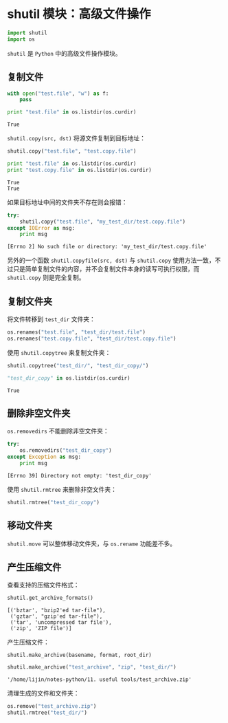 # shutil 模块：高级文件操作


```python
import shutil
import os
```

`shutil` 是 `Python` 中的高级文件操作模块。

## 复制文件


```python
with open("test.file", "w") as f:
    pass

print "test.file" in os.listdir(os.curdir)
```

    True


`shutil.copy(src, dst)` 将源文件复制到目标地址：


```python
shutil.copy("test.file", "test.copy.file")

print "test.file" in os.listdir(os.curdir)
print "test.copy.file" in os.listdir(os.curdir)
```

    True
    True


如果目标地址中间的文件夹不存在则会报错：


```python
try:
    shutil.copy("test.file", "my_test_dir/test.copy.file")
except IOError as msg:
    print msg
```

    [Errno 2] No such file or directory: 'my_test_dir/test.copy.file'


另外的一个函数 `shutil.copyfile(src, dst)` 与 `shutil.copy` 使用方法一致，不过只是简单复制文件的内容，并不会复制文件本身的读写可执行权限，而 `shutil.copy` 则是完全复制。

## 复制文件夹

将文件转移到 `test_dir` 文件夹：


```python
os.renames("test.file", "test_dir/test.file")
os.renames("test.copy.file", "test_dir/test.copy.file")
```

使用 `shutil.copytree` 来复制文件夹：


```python
shutil.copytree("test_dir/", "test_dir_copy/")

"test_dir_copy" in os.listdir(os.curdir)
```




    True



## 删除非空文件夹

`os.removedirs` 不能删除非空文件夹：


```python
try:
    os.removedirs("test_dir_copy")
except Exception as msg:
    print msg
```

    [Errno 39] Directory not empty: 'test_dir_copy'


使用 `shutil.rmtree` 来删除非空文件夹：


```python
shutil.rmtree("test_dir_copy")
```

## 移动文件夹

`shutil.move` 可以整体移动文件夹，与 `os.rename` 功能差不多。

## 产生压缩文件

查看支持的压缩文件格式：


```python
shutil.get_archive_formats()
```




    [('bztar', "bzip2'ed tar-file"),
     ('gztar', "gzip'ed tar-file"),
     ('tar', 'uncompressed tar file'),
     ('zip', 'ZIP file')]



产生压缩文件：

`shutil.make_archive(basename, format, root_dir)`


```python
shutil.make_archive("test_archive", "zip", "test_dir/")
```




    '/home/lijin/notes-python/11. useful tools/test_archive.zip'



清理生成的文件和文件夹：


```python
os.remove("test_archive.zip")
shutil.rmtree("test_dir/")
```
